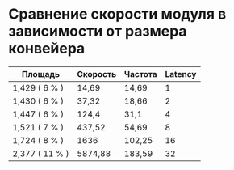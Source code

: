 # Сравнение скорости модуля в зависимости от размера конвейера

Площадь        | Скорость | Частота | Latency
---------------|----------|---------|---------
1,429 ( 6 % )  | 14,69    | 14,69   | 1
1,430 ( 6 % )  | 37,32    | 18,66   | 2
1,447 ( 6 % )  | 124,4    | 31,1    | 4
1,521 ( 7 % )  | 437,52   | 54,69   | 8
1,724 ( 8 % )  | 1636     | 102,25  | 16
2,377 ( 11 % ) | 5874,88  | 183,59  | 32
